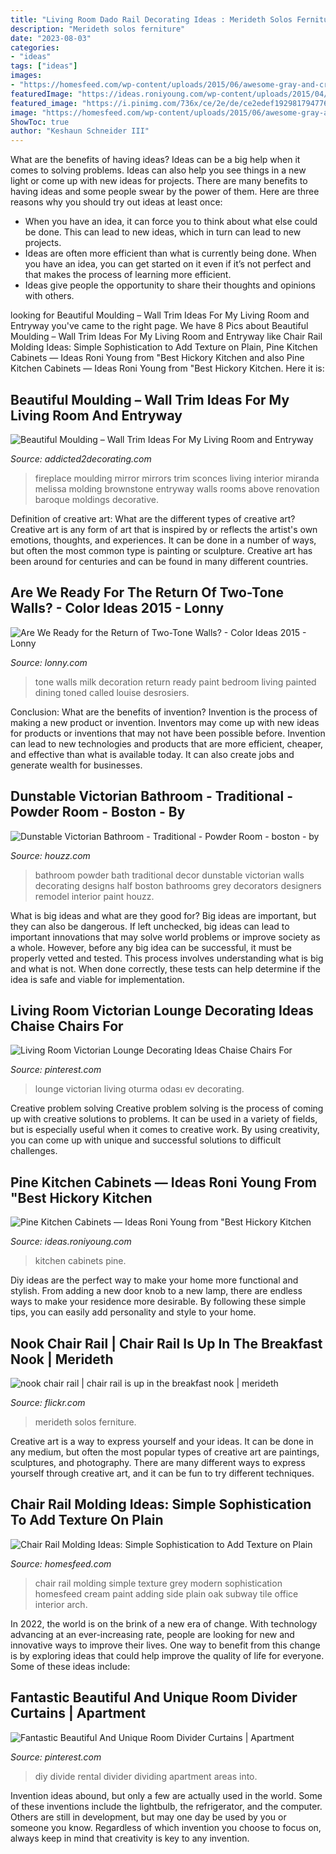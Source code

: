 ```yaml
---
title: "Living Room Dado Rail Decorating Ideas : Merideth Solos Ferniture"
description: "Merideth solos ferniture"
date: "2023-08-03"
categories:
- "ideas"
tags: ["ideas"]
images:
- "https://homesfeed.com/wp-content/uploads/2015/06/awesome-gray-and-cream-wall-design-with-chair-rail-molding-idea-with-arch-door-style-and-glass-door-and-wooden-floor.jpg"
featuredImage: "https://ideas.roniyoung.com/wp-content/uploads/2015/04/Pine-Kitchen-Cabinets-1-1.jpg"
featured_image: "https://i.pinimg.com/736x/ce/2e/de/ce2edef192981794776149db568c3bdb.jpg"
image: "https://homesfeed.com/wp-content/uploads/2015/06/awesome-gray-and-cream-wall-design-with-chair-rail-molding-idea-with-arch-door-style-and-glass-door-and-wooden-floor.jpg"
ShowToc: true
author: "Keshaun Schneider III"
---
```



What are the benefits of having ideas?
Ideas can be a big help when it comes to solving problems. Ideas can also help you see things in a new light or come up with new ideas for projects. There are many benefits to having ideas and some people swear by the power of them. Here are three reasons why you should try out ideas at least once: 
- When you have an idea, it can force you to think about what else could be done. This can lead to new ideas, which in turn can lead to new projects. 
- Ideas are often more efficient than what is currently being done. When you have an idea, you can get started on it even if it’s not perfect and that makes the process of learning more efficient. 
- Ideas give people the opportunity to share their thoughts and opinions with others.

	

		
looking for Beautiful Moulding – Wall Trim Ideas For My Living Room and Entryway you've came to the right page. We have 8 Pics about Beautiful Moulding – Wall Trim Ideas For My Living Room and Entryway like Chair Rail Molding Ideas: Simple Sophistication to Add Texture on Plain, Pine Kitchen Cabinets — Ideas Roni Young from &quot;Best Hickory Kitchen and also Pine Kitchen Cabinets — Ideas Roni Young from &quot;Best Hickory Kitchen. Here it is:
		
    
## Beautiful Moulding – Wall Trim Ideas For My Living Room And Entryway

<img loading=lazy src="http://www.addicted2decorating.com/wp-content/uploads/2014/10/Beautiful-wall-trim-moulding-Claremont-Park-brownstone-renovation-by-Melissa-Miranda.jpg" onerror="this.onerror=null;this.src='https://tse2.mm.bing.net/th?id=OIP.x0Ki8Th3Bg_163yedhgPSQHaK8&amp;pid=15.1';" alt="Beautiful Moulding – Wall Trim Ideas For My Living Room and Entryway">

_Source: addicted2decorating.com_

>fireplace moulding mirror mirrors trim sconces living interior miranda melissa molding brownstone entryway walls rooms above renovation baroque moldings decorative. 

	

Definition of creative art: What are the different types of creative art?
Creative art is any form of art that is inspired by or reflects the artist's own emotions, thoughts, and experiences. It can be done in a number of ways, but often the most common type is painting or sculpture. Creative art has been around for centuries and can be found in many different countries.

    
## Are We Ready For The Return Of Two-Tone Walls? - Color Ideas 2015 - Lonny

<img loading=lazy src="http://www2.pictures.lonny.com/mp/_MYvpOYDIikx.jpg" onerror="this.onerror=null;this.src='https://tse2.mm.bing.net/th?id=OIP.tisMVP9oZZFsTOedDv7BJQHaKj&amp;pid=15.1';" alt="Are We Ready for the Return of Two-Tone Walls? - Color Ideas 2015 - Lonny">

_Source: lonny.com_

>tone walls milk decoration return ready paint bedroom living painted dining toned called louise desrosiers. 

	

Conclusion: What are the benefits of invention?
Invention is the process of making a new product or invention. Inventors may come up with new ideas for products or inventions that may not have been possible before. Invention can lead to new technologies and products that are more efficient, cheaper, and effective than what is available today. It can also create jobs and generate wealth for businesses.

    
## Dunstable Victorian Bathroom - Traditional - Powder Room - Boston - By

<img loading=lazy src="http://st.houzz.com/simgs/8e31b415014770ea_4-6461/traditional-powder-room.jpg" onerror="this.onerror=null;this.src='https://tse3.mm.bing.net/th?id=OIP.1OtBjfBkf94PD1okK4o2BwAAAA&amp;pid=15.1';" alt="Dunstable Victorian Bathroom - Traditional - Powder Room - boston - by">

_Source: houzz.com_

>bathroom powder bath traditional decor dunstable victorian walls decorating designs half boston bathrooms grey decorators designers remodel interior paint houzz. 

	

What is big ideas and what are they good for?
Big ideas are important, but they can also be dangerous. If left unchecked, big ideas can lead to important innovations that may solve world problems or improve society as a whole. However, before any big idea can be successful, it must be properly vetted and tested. This process involves understanding what is big and what is not. When done correctly, these tests can help determine if the idea is safe and viable for implementation.

    
## Living Room Victorian Lounge Decorating Ideas Chaise Chairs For

<img loading=lazy src="https://i.pinimg.com/736x/ce/2e/de/ce2edef192981794776149db568c3bdb.jpg" onerror="this.onerror=null;this.src='https://tse3.mm.bing.net/th?id=OIP.AGjnDXYT0IoQGcBESqPpjgHaKq&amp;pid=15.1';" alt="Living Room Victorian Lounge Decorating Ideas Chaise Chairs For">

_Source: pinterest.com_

>lounge victorian living oturma odası ev decorating. 

	

Creative problem solving
Creative problem solving is the process of coming up with creative solutions to problems. It can be used in a variety of fields, but is especially useful when it comes to creative work. By using creativity, you can come up with unique and successful solutions to difficult challenges.

    
## Pine Kitchen Cabinets — Ideas Roni Young From &quot;Best Hickory Kitchen

<img loading=lazy src="https://ideas.roniyoung.com/wp-content/uploads/2015/04/Pine-Kitchen-Cabinets-1-1.jpg" onerror="this.onerror=null;this.src='https://tse2.mm.bing.net/th?id=OIP.YrRlaY35QET2neGhzc6_owHaE8&amp;pid=15.1';" alt="Pine Kitchen Cabinets — Ideas Roni Young from &quot;Best Hickory Kitchen">

_Source: ideas.roniyoung.com_

>kitchen cabinets pine. 

	

Diy ideas are the perfect way to make your home more functional and stylish. From adding a new door knob to a new lamp, there are endless ways to make your residence more desirable. By following these simple tips, you can easily add personality and style to your home.

    
## Nook Chair Rail | Chair Rail Is Up In The Breakfast Nook | Merideth

<img loading=lazy src="https://c1.staticflickr.com/1/62/189160074_12fd1036f3.jpg" onerror="this.onerror=null;this.src='https://tse4.mm.bing.net/th?id=OIP.mmuRBLTu-wWvdJccTlGnYgAAAA&amp;pid=15.1';" alt="nook chair rail | chair rail is up in the breakfast nook | merideth">

_Source: flickr.com_

>merideth solos ferniture. 

	

Creative art is a way to express yourself and your ideas. It can be done in any medium, but often the most popular types of creative art are paintings, sculptures, and photography. There are many different ways to express yourself through creative art, and it can be fun to try different techniques.

    
## Chair Rail Molding Ideas: Simple Sophistication To Add Texture On Plain

<img loading=lazy src="https://homesfeed.com/wp-content/uploads/2015/06/awesome-gray-and-cream-wall-design-with-chair-rail-molding-idea-with-arch-door-style-and-glass-door-and-wooden-floor.jpg" onerror="this.onerror=null;this.src='https://tse2.mm.bing.net/th?id=OIP.kr6VIz05fNAF77AM79Ku0AHaE8&amp;pid=15.1';" alt="Chair Rail Molding Ideas: Simple Sophistication to Add Texture on Plain">

_Source: homesfeed.com_

>chair rail molding simple texture grey modern sophistication homesfeed cream paint adding side plain oak subway tile office interior arch. 

	

In 2022, the world is on the brink of a new era of change. With technology advancing at an ever-increasing rate, people are looking for new and innovative ways to improve their lives. One way to benefit from this change is by exploring ideas that could help improve the quality of life for everyone. Some of these ideas include:

    
## Fantastic Beautiful And Unique Room Divider Curtains | Apartment

<img loading=lazy src="https://i.pinimg.com/originals/b3/9a/98/b39a9822a0e575ea7ada8a89115adaf9.jpg" onerror="this.onerror=null;this.src='https://tse4.mm.bing.net/th?id=OIP.erzgrJW-qOsM7Wv9MT0ZTgHaHc&amp;pid=15.1';" alt="Fantastic Beautiful And Unique Room Divider Curtains | Apartment">

_Source: pinterest.com_

>diy divide rental divider dividing apartment areas into. 

	

Invention ideas abound, but only a few are actually used in the world. Some of these inventions include the lightbulb, the refrigerator, and the computer. Others are still in development, but may one day be used by you or someone you know. Regardless of which invention you choose to focus on, always keep in mind that creativity is key to any invention.


